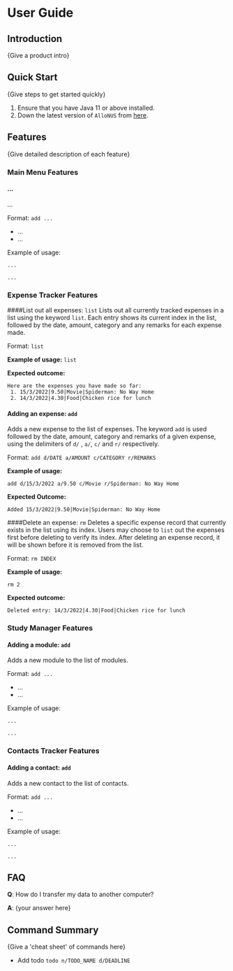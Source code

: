 # User Guide

## Introduction

{Give a product intro}

## Quick Start

{Give steps to get started quickly}

1. Ensure that you have Java 11 or above installed.
1. Down the latest version of `AlloNUS` from [here](http://link.to/duke).

## Features 

{Give detailed description of each feature}

### Main Menu Features

#### ...
...

Format: `add ...`

* ...
* ...

Example of usage:

`...`

`...`

### Expense Tracker Features
####List out all expenses: `list`
Lists out all currently tracked expenses in a list using the keyword `list`. Each entry shows
its current index in the list, followed by the date, amount, category and any remarks for each expense 
made.

Format: `list`

**Example of usage:**
`list`

**Expected outcome:**
```
Here are the expenses you have made so far:
 1. 15/3/2022|9.50|Movie|Spiderman: No Way Home
 2. 14/3/2022|4.30|Food|Chicken rice for lunch
```
#### Adding an expense: `add`
Adds a new expense to the list of expenses. The keyword `add` is used followed by the date, 
amount, category and remarks of a given expense, using the delimiters of `d/` , `a/`,  `c/` and `r/`
respectively.

Format: `add d/DATE a/AMOUNT c/CATEGORY r/REMARKS`


**Example of usage:**

`add d/15/3/2022 a/9.50 c/Movie r/Spiderman: No Way Home`

**Expected Outcome:**
```
Added 15/3/2022|9.50|Movie|Spiderman: No Way Home
```
####Delete an expense: `rm`
Deletes a specific expense record that currently exists in the list using its index. Users may choose
to `list` out the expenses first before deleting to verify its index. After deleting an expense
record, it will be shown before it is removed from the list.

Format: 
`rm INDEX`

**Example of usage:**

`rm 2`

**Expected outcome:**
```
Deleted entry: 14/3/2022|4.30|Food|Chicken rice for lunch
```

### Study Manager Features

#### Adding a module: `add`
Adds a new module to the list of modules.

Format: `add ...`

* ...
* ...

Example of usage: 

`...`

`...`

### Contacts Tracker Features

#### Adding a contact: `add`
Adds a new contact to the list of contacts.

Format: `add ...`

* ...
* ...

Example of usage:

`...`

`...`

## FAQ

**Q**: How do I transfer my data to another computer? 

**A**: {your answer here}

## Command Summary

{Give a 'cheat sheet' of commands here}

* Add todo `todo n/TODO_NAME d/DEADLINE`
